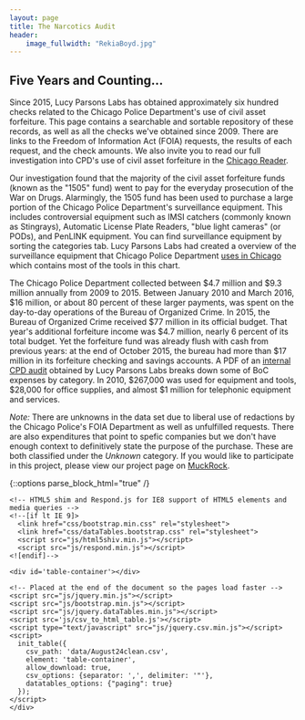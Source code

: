 ```yaml
---
layout: page
title: The Narcotics Audit
header:
    image_fullwidth: "RekiaBoyd.jpg"
---
```


## Five Years and Counting...

Since 2015, Lucy Parsons Labs has obtained approximately six hundred checks related to the Chicago Police Department's use of civil asset forfeiture. This page contains a searchable and sortable repository of these records, as well as all the checks we've obtained since 2009. There are links to the Freedom of Information Act (FOIA) requests, the results of each request, and the check amounts. We also invite you to read our full investigation into CPD's use of civil asset forfeiture in the [Chicago Reader](link).

Our investigation found that the majority of the civil asset forfeiture funds (known as the "1505" fund) went to pay for the everyday prosecution of the War on Drugs. Alarmingly, the 1505 fund has been used to purchase a large portion of the Chicago Police Department's surveillance equipment. This includes controversial equipment such as IMSI catchers (commonly known as Stingrays), Automatic License Plate Readers, "blue light cameras" (or PODs), and PenLINK equipment. You can find surveillance equipment by sorting the categories tab. Lucy Parsons Labs had created a overview of the surveillance equipment that Chicago Police Department [uses in Chicago](https://redshiftzero.github.io/policesurveillance) which contains most of the tools in this chart. 

The Chicago Police Department collected between $4.7 million and $9.3 million annually from 2009 to 2015. Between January 2010 and March 2016, $16 million, or about 80 percent of these larger payments, was spent on the day-to-day operations of the Bureau of Organized Crime. In 2015, the Bureau of Organized Crime received $77 million in its official budget. That year's additional forfeiture income was $4.7 million, nearly 6 percent of its total budget. Yet the forfeiture fund was already flush with cash from previous years: at the end of October 2015, the bureau had more than $17 million in its forfeiture checking and savings accounts. A PDF of an [internal CPD audit](https://github.com/lucyparsons/1505analysis/blob/master/MARTINEZv.CPD-RESPONSIVE%20RECORDS1505AUDIT.pdf) obtained by Lucy Parsons Labs breaks down some of BoC expenses by category. In 2010, $267,000 was used for equipment and tools, $28,000 for office supplies, and almost $1 million for telephonic equipment and services.

*Note:* There are unknowns in the data set due to liberal use of redactions by the Chicago Police's FOIA Department as well as unfulfilled requests. There are also expenditures that point to spefic companies but we don't have enough context to definitively state the purpose of the purchase. These are both classified under the _Unknown_ category. If you would like to participate in this project, please view our project page on [MuckRock](https://www.muckrock.com/project/opening-the-chicago-surveillance-fund-25/).

{::options parse_block_html="true" /}

<html lang="en">
  <head>
    <meta charset="utf-8">
    <meta http-equiv="X-UA-Compatible" content="IE=edge">
    <meta name="viewport" content="width=device-width, initial-scale=1">
    <!-- The above 3 meta tags *must* come first in the head; any other head content must come *after* these tags -->

    <!-- HTML5 shim and Respond.js for IE8 support of HTML5 elements and media queries -->
    <!--[if lt IE 9]>
      <link href="css/bootstrap.min.css" rel="stylesheet">
      <link href="css/dataTables.bootstrap.css" rel="stylesheet">
      <script src="js/html5shiv.min.js"></script>
      <script src="js/respond.min.js"></script>
    <![endif]-->
  </head>
<body>
 <div class="d3svg">
<style>
circle,
path {
  cursor: pointer;
}

circle {
  fill: none;
  pointer-events: all;
}

#tooltip { background-color: white;
                          padding: 3px 5px;
                          border: 1px solid black;
                          text-align: center;}
html {
        font-family: sans-serif;
}
</style>

<script src="js/d3.v3.min.js"></script>
<script>
var margin = {top: 300, right: 380, bottom: 300, left: 360},
    radius = Math.min(margin.top, margin.right, margin.bottom, margin.left) - 10;

function filter_min_arc_size_text(d, i) {return (d.dx*d.depth*radius/3)>14}; 

var hue = d3.scale.category20();

var luminance = d3.scale.sqrt()
    .domain([0, 1e6])
    .clamp(true)
    .range([90, 20]);

var svg = d3.select("body").append("svg")
    .attr("width", margin.left + margin.right)
    .attr("height", margin.top + margin.bottom)
  .append("g")
    .attr("transform", "translate(" + margin.left + "," + margin.top + ")");

var partition = d3.layout.partition()
    .sort(function(a, b) { return d3.ascending(a.name, b.name); })
    .size([2 * Math.PI, radius]);

var arc = d3.svg.arc()
    .startAngle(function(d) { return d.x; })
    .endAngle(function(d) { return d.x + d.dx - .01 / (d.depth + .5); })
    .innerRadius(function(d) { return radius / 3 * d.depth; })
    .outerRadius(function(d) { return radius / 3 * (d.depth + 1) - 1; });

//Tooltip description
var tooltip = d3.select("body")
    .append("div")
    .attr("id", "tooltip")
    .style("position", "absolute")
    .style("z-index", "10")
    .style("opacity", 0);

function format_number(x) {
  return x.toFixed(2).toString().replace(/\B(?=(\d{3})+(?!\d))/g, ",");
}


function format_description(d) {
  var description = d.description;
      return  '<b>' + d.name + '</b><br> ($' + format_number(d.value) + ')';
}

function computeTextRotation(d) {
        var angle=(d.x +d.dx/2)*180/Math.PI - 90    
        
        return angle;
}

function mouseOverArc(d) {
         d3.select(this).attr("stroke","black")
          tooltip.html(format_description(d));
          return tooltip.transition()
            .duration(50)
            .style("opacity", 0.9);
        }

function mouseOutArc(){
        d3.select(this).attr("stroke","")
        return tooltip.style("opacity", 0);
}

function mouseMoveArc (d) {
          return tooltip
            .style("top", (d3.event.pageY-10)+"px")
            .style("left", (d3.event.pageX+10)+"px");
}

var root_ = null;
d3.json("output.json", function(error, root) {
  if (error) return console.warn(error);
  // Compute the initial layout on the entire tree to sum sizes.
  // Also compute the full name and fill color for each node,
  // and stash the children so they can be restored as we descend.
        
  partition
      .value(function(d) { return d.size; })
      .nodes(root)
      .forEach(function(d) {
        d._children = d.children;
        d.sum = d.value;
        d.key = key(d);
        d.fill = fill(d);
      });

  // Now redefine the value function to use the previously-computed sum.
  partition
      .children(function(d, depth) { return depth < 2 ? d._children : null; })
      .value(function(d) { return d.sum; });

  var center = svg.append("circle")
      .attr("r", radius / 3)
      .on("click", zoomOut);

  center.append("title")
      .text("zoom out");
      
  var partitioned_data=partition.nodes(root).slice(1)

  var path = svg.selectAll("path")
      .data(partitioned_data)
    .enter().append("path")
      .attr("d", arc)
      .style("fill", function(d) { return d.fill; })
      .each(function(d) { this._current = updateArc(d); })
      .on("click", zoomIn)
                .on("mouseover", mouseOverArc)
      .on("mousemove", mouseMoveArc)
      .on("mouseout", mouseOutArc);
  
      
  var texts = svg.selectAll("text")
      .data(partitioned_data)
    .enter().append("text")
                .filter(filter_min_arc_size_text)       
        .attr("transform", function(d) { return "rotate(" + computeTextRotation(d) + ")"; })
                .attr("x", function(d) { return radius / 3 * d.depth; })    
                .attr("dx", "6") // margin
      .attr("dy", ".35em") // vertical-align    
                .text(function(d,i) {return d.name})

  function zoomIn(p) {
    if (p.depth > 1) p = p.parent;
    if (!p.children) return;
    zoom(p, p);
  }

  function zoomOut(p) {
    if (!p.parent) return;
    zoom(p.parent, p);
  }

  // Zoom to the specified new root.
  function zoom(root, p) {
    if (document.documentElement.__transition__) return;

    // Rescale outside angles to match the new layout.
    var enterArc,
        exitArc,
        outsideAngle = d3.scale.linear().domain([0, 2 * Math.PI]);

    function insideArc(d) {
      return p.key > d.key
          ? {depth: d.depth - 1, x: 0, dx: 0} : p.key < d.key
          ? {depth: d.depth - 1, x: 2 * Math.PI, dx: 0}
          : {depth: 0, x: 0, dx: 2 * Math.PI};
    }

    function outsideArc(d) {
      return {depth: d.depth + 1, x: outsideAngle(d.x), dx: outsideAngle(d.x + d.dx) - outsideAngle(d.x)};
    }

    center.datum(root);

    // When zooming in, arcs enter from the outside and exit to the inside.
    // Entering outside arcs start from the old layout.
    if (root === p) enterArc = outsideArc, exitArc = insideArc, outsideAngle.range([p.x, p.x + p.dx]);
         var new_data=partition.nodes(root).slice(1)
    path = path.data(new_data, function(d) { return d.key; });
                 
         // When zooming out, arcs enter from the inside and exit to the outside.
    // Exiting outside arcs transition to the new layout.
    if (root !== p) enterArc = insideArc, exitArc = outsideArc, outsideAngle.range([p.x, p.x + p.dx]);

    d3.transition().duration(d3.event.altKey ? 7500 : 750).each(function() {
      path.exit().transition()
          .style("fill-opacity", function(d) { return d.depth === 1 + (root === p) ? 1 : 0; })
          .attrTween("d", function(d) { return arcTween.call(this, exitArc(d)); })
          .remove();
          
      path.enter().append("path")
          .style("fill-opacity", function(d) { return d.depth === 2 - (root === p) ? 1 : 0; })
          .style("fill", function(d) { return d.fill; })
          .on("click", zoomIn)
                         .on("mouseover", mouseOverArc)
         .on("mousemove", mouseMoveArc)
         .on("mouseout", mouseOutArc)
          .each(function(d) { this._current = enterArc(d); });

      path.transition()
          .style("fill-opacity", 1)
          .attrTween("d", function(d) { return arcTween.call(this, updateArc(d)); });
    });
         texts = texts.data(new_data, function(d) { return d.key; })
         texts.exit()
                 .remove()    
    texts.enter()
            .append("text")
        
    texts.style("opacity", 0)
      .attr("transform", function(d) { return "rotate(" + computeTextRotation(d) + ")"; })
                .attr("x", function(d) { return radius / 3 * d.depth; })    
                .attr("dx", "6") // margin
      .attr("dy", ".35em") // vertical-align
      .filter(filter_min_arc_size_text)     
      .text(function(d,i) {return d.name})
                .transition().delay(750).style("opacity", 1)
        
                 
  }
});

function key(d) {
  var k = [], p = d;
  while (p.depth) k.push(p.name), p = p.parent;
  return k.reverse().join(".");
}

function fill(d) {
  var p = d;
  while (p.depth > 1) p = p.parent;
  var c = d3.lab(hue(p.name));
  c.l = luminance(d.sum);
  return c;
}

function arcTween(b) {
  var i = d3.interpolate(this._current, b);
  this._current = i(0);
  return function(t) {
    return arc(i(t));
  };
}

function updateArc(d) {
  return {depth: d.depth, x: d.x, dx: d.dx};
}

d3.select(self.frameElement).style("height", margin.top + margin.bottom + "px");

</script> 
</div>

    <div id='table-container'></div>
    
<!-- Bootstrap core JavaScript
    ================================================== -->
    <!-- Placed at the end of the document so the pages load faster -->
    <script src="js/jquery.min.js"></script>
    <script src="js/bootstrap.min.js"></script>
    <script src="js/jquery.dataTables.min.js"></script>
    <script src='js/csv_to_html_table.js'></script>
    <script type="text/javascript" src="js/jquery.csv.min.js"></script>
    <script>
      init_table({
        csv_path: 'data/August24clean.csv',
        element: 'table-container', 
        allow_download: true,
        csv_options: {separator: ',', delimiter: '"'},
        datatables_options: {"paging": true}
      });
    </script>
    </div>
</body>
</html>
